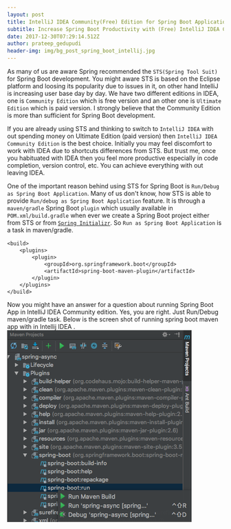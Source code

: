 ```yaml
---
layout: post
title: IntelliJ IDEA Community(Free) Edition for Spring Boot Applications in 2018
subtitle: Increase Spring Boot Productivity with (Free) IntelliJ IDEA Community Edition
date: 2017-12-30T07:29:14.512Z
author: prateep_gedupudi
header-img: img/bg_post_spring_boot_intellij.jpg
---
```

As many of us are aware Spring recommended the `STS(Spring Tool Suit)` for Spring Boot development. You might aware STS is based on the Eclipse platform and loosing its popularity due to issues in it, on other hand IntelliJ is increasing user base day by day. We have two different editions in IDEA, one is `Community Edition` which is free version and an other one is `Ultimate Edition` which is paid version. I strongly believe that the Community Edition is more than sufficient for Spring Boot development.    

If you are already using STS and thinking to switch to `IntelliJ IDEA` with out spending money on Ultimate Edition (paid version) then `IntelliJ IDEA Community Edition` is the best choice. Initially you may feel discomfort to work with IDEA due to shortcuts differences from STS. But trust me, once you habituated with IDEA then you feel more productive especially in code completion, version control, etc. You can achieve everything with out leaving IDEA.

One of the important reason behind using STS for Spring Boot is `Run/Debug as Spring Boot Application`. Many of us don't know, how STS is able to provide `Run/debug as Spring Boot Application` feature. It is through a `maven/gradle` Spring Boot `plugin` which usually available in `POM.xml/build.gradle` when ever we create a Spring Boot project either from STS or from [`Spring Initializr`](https://start.spring.io/). So `Run as Spring Boot Application` is a task in maven/gradle.  

````
<build>
	<plugins>
		<plugin>
			<groupId>org.springframework.boot</groupId>
			<artifactId>spring-boot-maven-plugin</artifactId>
		</plugin>
	</plugins>
</build>
````

Now you might have an answer for a question about running Spring Boot App in IntelliJ IDEA Community edition. Yes, you are right. Just Run/Debug maven/gradle task. Below is the screen shot of running spring boot maven app with in Intellij IDEA . 
<img class="img-responsive center-block" src="/img/maven_spring_boot_runas.png" alt="">
